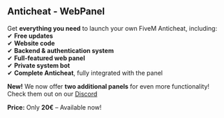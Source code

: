 ## Anticheat - WebPanel  
Get **everything you need** to launch your own FiveM Anticheat, including:  
✔ **Free updates**  
✔ **Website code**  
✔ **Backend & authentication system**  
✔ **Full-featured web panel**  
✔ **Private system bot**  
✔ **Complete Anticheat**, fully integrated with the panel  

**New!** We now offer **two additional panels** for even more functionality! Check them out on our [Discord](https://discord.gg/boostora)

**Price:** Only **20€** – Available now!  